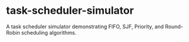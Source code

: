 # task-scheduler-simulator
A task scheduler simulator demonstrating FIFO, SJF, Priority, and Round-Robin scheduling algorithms.
